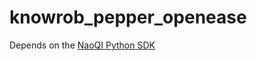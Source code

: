 knowrob_pepper_openease
===

Depends on the [NaoQI Python SDK](http://doc.aldebaran.com/2-5/dev/python/install_guide.html)